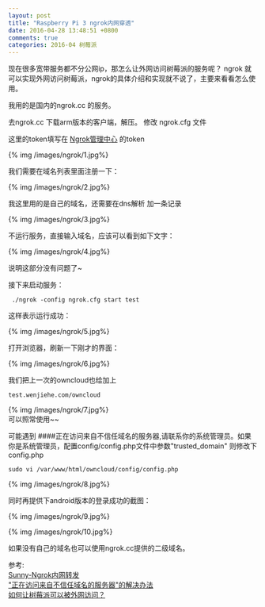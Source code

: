 ```yaml
---
layout: post
title: "Raspberry Pi 3 ngrok内网穿透"
date: 2016-04-28 13:48:51 +0800
comments: true
categories: 2016-04 树莓派
---
```

现在很多宽带服务都不分公网ip，那怎么让外网访问树莓派的服务呢？
ngrok 就可以实现外网访问树莓派，ngrok的具体介绍和实现就不说了，主要来看看怎么使用。
<!--more-->

我用的是国内的ngrok.cc 的服务。

去ngrok.cc 下载arm版本的客户端，解压。
修改 ngrok.cfg 文件 

这里的token填写在 [Ngrok管理中心](http://www.ngrok.cc/index.php/Member/index.html) 的token

{% img /images/ngrok/1.jpg%}


我们需要在域名列表里面注册一下：

{% img /images/ngrok/2.jpg%}

我这里用的是自己的域名，还需要在dns解析 加一条记录

{% img /images/ngrok/3.jpg%}

不运行服务，直接输入域名，应该可以看到如下文字：

{% img /images/ngrok/4.jpg%}

说明这部分没有问题了~

接下来启动服务：  
```
 ./ngrok -config ngrok.cfg start test
```

这样表示运行成功：  

{% img /images/ngrok/5.jpg%}

打开浏览器，刷新一下刚才的界面：

{% img /images/ngrok/6.jpg%}

我们把上一次的owncloud也给加上
```
test.wenjiehe.com/owncloud
```

{% img /images/ngrok/7.jpg%}  
可以照常使用~~

可能遇到 ####正在访问来自不信任域名的服务器,请联系你的系统管理员。如果你是系统管理员，配置config/config.php文件中参数"trusted_domain"
则修改下config.php
```
sudo vi /var/www/html/owncloud/config/config.php
```  

{% img /images/ngrok/8.jpg%}

同时再提供下android版本的登录成功的截图：

{% img /images/ngrok/9.jpg%}

{% img /images/ngrok/10.jpg%}

如果没有自己的域名也可以使用ngrok.cc提供的二级域名。

参考:  
[Sunny-Ngrok内网转发](http://ngrok.cc/)  
["正在访问来自不信任域名的服务器"的解决办法](https://www.chiphell.com/thread-1534193-1-1.html)  
[如何让树莓派可以被外网访问？](https://www.zhihu.com/question/42433730)